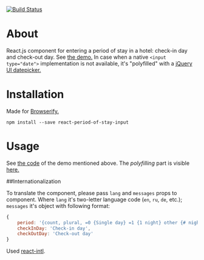 [![Build Status](https://travis-ci.org/ikr/react-period-of-stay-input.svg?branch=master)](https://travis-ci.org/ikr/react-period-of-stay-input)

# About

React.js component for entering a period of stay in a hotel: check-in day and check-out day. See
[the demo.](http://ikr.su/h/react-period-of-stay-input/demo.html) In case when a native
`<input type="date">` implementation is not available, it's "polyfilled" with a
[jQuery UI datepicker.](http://jqueryui.com/datepicker/)

# Installation

Made for [Browserify.](http://browserify.org/)

    npm install --save react-period-of-stay-input

# Usage

See [the code](https://github.com/ikr/react-period-of-stay-input/blob/master/demo.js) of the demo
mentioned above. The _polyfilling_ part is visible
[here.](https://github.com/ikr/react-period-of-stay-input/blob/master/www/demo.html)

##Internationalization

To translate the component, please pass `lang` and `messages` props to component.
Where `lang` it's two-letter language code (`en`, `ru`, `de`, etc.); `messages` it's object with following format:

```js
{
    period: '{count, plural, =0 {Single day} =1 {1 night} other {# nights}}',
    checkInDay: 'Check-in day',
    checkOutDay: 'Check-out day'
}
```

Used [react-intl](https://github.com/yahoo/react-intl).
